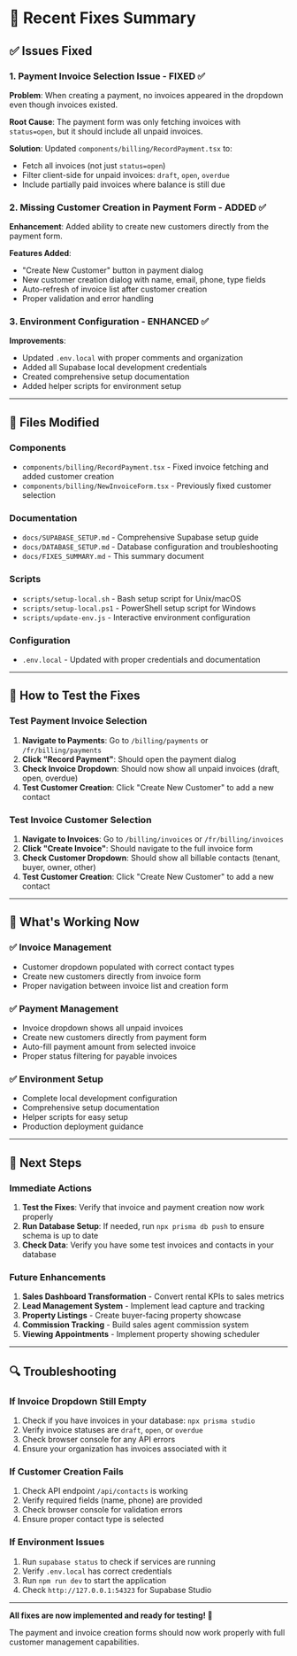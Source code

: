 # 🔧 Recent Fixes Summary

## ✅ Issues Fixed

### 1. **Payment Invoice Selection Issue** - FIXED ✅

**Problem**: When creating a payment, no invoices appeared in the dropdown even though invoices existed.

**Root Cause**: The payment form was only fetching invoices with `status=open`, but it should include all unpaid invoices.

**Solution**: Updated `components/billing/RecordPayment.tsx` to:
- Fetch all invoices (not just `status=open`)
- Filter client-side for unpaid invoices: `draft`, `open`, `overdue`
- Include partially paid invoices where balance is still due

### 2. **Missing Customer Creation in Payment Form** - ADDED ✅

**Enhancement**: Added ability to create new customers directly from the payment form.

**Features Added**:
- "Create New Customer" button in payment dialog
- New customer creation dialog with name, email, phone, type fields
- Auto-refresh of invoice list after customer creation
- Proper validation and error handling

### 3. **Environment Configuration** - ENHANCED ✅

**Improvements**:
- Updated `.env.local` with proper comments and organization
- Added all Supabase local development credentials
- Created comprehensive setup documentation
- Added helper scripts for environment setup

---

## 📁 Files Modified

### Components
- `components/billing/RecordPayment.tsx` - Fixed invoice fetching and added customer creation
- `components/billing/NewInvoiceForm.tsx` - Previously fixed customer selection

### Documentation
- `docs/SUPABASE_SETUP.md` - Comprehensive Supabase setup guide
- `docs/DATABASE_SETUP.md` - Database configuration and troubleshooting
- `docs/FIXES_SUMMARY.md` - This summary document

### Scripts
- `scripts/setup-local.sh` - Bash setup script for Unix/macOS
- `scripts/setup-local.ps1` - PowerShell setup script for Windows
- `scripts/update-env.js` - Interactive environment configuration

### Configuration
- `.env.local` - Updated with proper credentials and documentation

---

## 🧪 How to Test the Fixes

### Test Payment Invoice Selection

1. **Navigate to Payments**: Go to `/billing/payments` or `/fr/billing/payments`
2. **Click "Record Payment"**: Should open the payment dialog
3. **Check Invoice Dropdown**: Should now show all unpaid invoices (draft, open, overdue)
4. **Test Customer Creation**: Click "Create New Customer" to add a new contact

### Test Invoice Customer Selection

1. **Navigate to Invoices**: Go to `/billing/invoices` or `/fr/billing/invoices`
2. **Click "Create Invoice"**: Should navigate to the full invoice form
3. **Check Customer Dropdown**: Should show all billable contacts (tenant, buyer, owner, other)
4. **Test Customer Creation**: Click "Create New Customer" to add a new contact

---

## 🎯 What's Working Now

### ✅ Invoice Management
- Customer dropdown populated with correct contact types
- Create new customers directly from invoice form
- Proper navigation between invoice list and creation form

### ✅ Payment Management
- Invoice dropdown shows all unpaid invoices
- Create new customers directly from payment form
- Auto-fill payment amount from selected invoice
- Proper status filtering for payable invoices

### ✅ Environment Setup
- Complete local development configuration
- Comprehensive setup documentation
- Helper scripts for easy setup
- Production deployment guidance

---

## 🚀 Next Steps

### Immediate Actions
1. **Test the Fixes**: Verify that invoice and payment creation now work properly
2. **Run Database Setup**: If needed, run `npx prisma db push` to ensure schema is up to date
3. **Check Data**: Verify you have some test invoices and contacts in your database

### Future Enhancements
1. **Sales Dashboard Transformation** - Convert rental KPIs to sales metrics
2. **Lead Management System** - Implement lead capture and tracking
3. **Property Listings** - Create buyer-facing property showcase
4. **Commission Tracking** - Build sales agent commission system
5. **Viewing Appointments** - Implement property showing scheduler

---

## 🔍 Troubleshooting

### If Invoice Dropdown Still Empty
1. Check if you have invoices in your database: `npx prisma studio`
2. Verify invoice statuses are `draft`, `open`, or `overdue`
3. Check browser console for any API errors
4. Ensure your organization has invoices associated with it

### If Customer Creation Fails
1. Check API endpoint `/api/contacts` is working
2. Verify required fields (name, phone) are provided
3. Check browser console for validation errors
4. Ensure proper contact type is selected

### If Environment Issues
1. Run `supabase status` to check if services are running
2. Verify `.env.local` has correct credentials
3. Run `npm run dev` to start the application
4. Check `http://127.0.0.1:54323` for Supabase Studio

---

**All fixes are now implemented and ready for testing! 🎉**

The payment and invoice creation forms should now work properly with full customer management capabilities.

